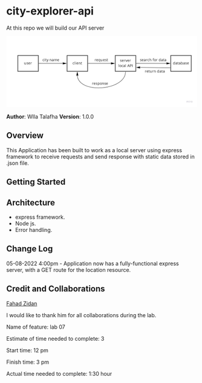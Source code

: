 # city-explorer-api

At this repo we will build our API server 


![WHITE BOARD](./assests/plane.jpg)


**Author**: Wlla Talafha
**Version**: 1.0.0 

## Overview
This Application has been built to work as a local server using express framework to receive requests and send response with static data stored in .json file.

## Getting Started
<!-- What are the steps that a user must take in order to build this app on their own machine and get it running? -->

## Architecture
- express framework.
- Node js.
- Error handling.

## Change Log

05-08-2022 4:00pm - Application now has a fully-functional express server, with a GET route for the location resource.

## Credit and Collaborations

[Fahad Zidan](https://github.com/fha96?tab=repositories)

I would like to thank him for all collaborations during the lab.




Name of feature: lab 07

Estimate of time needed to complete: 3

Start time: 12 pm

Finish time: 3 pm

Actual time needed to complete: 1:30 hour
